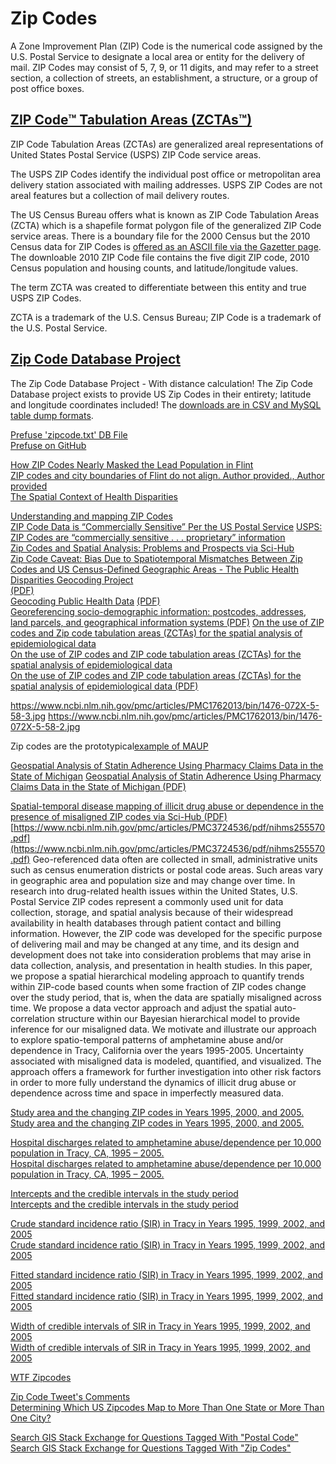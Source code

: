 # Zip Codes  

A Zone Improvement Plan (ZIP) Code is the numerical code assigned by the U.S. Postal Service to designate a local area or entity for the delivery of mail. ZIP Codes may consist of 5, 7, 9, or 11 digits, and may refer to a street section, a collection of streets, an establishment, a structure, or a group of post office boxes.  

## [ZIP Code™ Tabulation Areas (ZCTAs™)](https://www.census.gov/geo/reference/zctas.html)  

ZIP Code Tabulation Areas (ZCTAs) are generalized areal representations of United States Postal Service (USPS) ZIP Code service areas.  

The USPS ZIP Codes identify the individual post office or metropolitan area delivery station associated with mailing addresses. USPS ZIP Codes are not areal features but a collection of mail delivery routes.  

The US Census Bureau offers what is known as ZIP Code Tabulation Areas (ZCTA) which is a shapefile format polygon file of the generalized ZIP Code service areas. There is a boundary file for the 2000 Census but the 2010 Census data for ZIP Codes is [offered as an ASCII file via the Gazetter page](https://www.census.gov/geo/maps-data/data/gazetteer2010.html). The downloable 2010 ZIP Code file contains the five digit ZIP code, 2010 Census population and housing counts, and latitude/longitude values.  

The term ZCTA was created to differentiate between this entity and true USPS ZIP Codes.  

ZCTA is a trademark of the U.S. Census Bureau; ZIP Code is a trademark of the U.S. Postal Service.  

## [Zip Code Database Project](http://zips.sourceforge.net/)  
The Zip Code Database Project - With distance calculation! 
The Zip Code Database project exists to provide US Zip Codes in their entirety; latitude and longitude coordinates included! The [downloads are in CSV and MySQL table dump formats](https://sourceforge.net/projects/zips/files/#files).  

[Prefuse 'zipcode.txt' DB File](https://raw.githubusercontent.com/prefuse/Prefuse/master/data/zipcode.txt)  
[Prefuse on GitHub](https://github.com/prefuse/Prefuse)  


[How ZIP Codes Nearly Masked the Lead Population in Flint](http://theconversation.com/how-zip-codes-nearly-masked-the-lead-problem-in-flint-65626)  
[ZIP codes and city boundaries of Flint do not align. Author provided., Author provided](https://cdn.theconversation.com/files/138107/width754/image-20160916-17029-ywva09.jpg)  
[](https://www.gislounge.com/quirky-geography-zip-codes-obscured-flints-lead-problem/)
[The Spatial Context of Health Disparities](http://www.ct.gov/dph/lib/dph/hisr/pdf/cramer_presentation_dec2008.pdf)  

[Understanding and mapping ZIP Codes](https://www.gislounge.com/understanding-and-playing-with-zip-codes/)  
[ZIP Code Data is “Commercially Sensitive” Per the US Postal Service](https://www.gislounge.com/zip-code-data-commercially-sensitive-per-us-postal-service/)
[USPS: ZIP Codes are “commercially sensitive . . . proprietary” information](https://blog.weblaws.org/2013/11/06/usps-zip-codes-are-commercially-sensitive-trade-secrets/)  
[Zip Codes and Spatial Analysis: Problems and Prospects via Sci-Hub](http://www.sciencedirect.com.sci-hub.cc/science/article/pii/S0038012106000516)  
[Zip Code Caveat: Bias Due to Spatiotemporal Mismatches Between Zip Codes and US Census-Defined Geographic Areas - The Public Health Disparities Geocoding Project](https://www.ncbi.nlm.nih.gov/pmc/articles/PMC1447194/)  
[(PDF)](https://www.ncbi.nlm.nih.gov/pmc/articles/PMC1447194/pdf/0921100.pdf)  
[Geocoding Public Health Data](https://www.ncbi.nlm.nih.gov/pmc/articles/PMC1447811/)
[(PDF)](https://www.ncbi.nlm.nih.gov/pmc/articles/PMC1447811/pdf/0930699.pdf)  
[Georeferencing socio-demographic information: postcodes, addresses, land parcels, and geographical information systems (PDF)](http://eprints.whiterose.ac.uk/100333/1/Georeferencing-PN-28-05-2016.pdf)
[On the use of ZIP codes and Zip code tabulation areas (ZCTAs) for the spatial analysis of epidemiological data](https://www.ncbi.nlm.nih.gov/pubmed/17166283)  
[On the use of ZIP codes and ZIP code tabulation areas (ZCTAs) for the spatial analysis of epidemiological data](https://www.ncbi.nlm.nih.gov/pmc/articles/PMC1762013/)  
[On the use of ZIP codes and ZIP code tabulation areas (ZCTAs) for the spatial analysis of epidemiological data (PDF)](https://www.ncbi.nlm.nih.gov/pmc/articles/PMC1762013/pdf/1476-072X-5-58.pdf)  

https://www.ncbi.nlm.nih.gov/pmc/articles/PMC1762013/bin/1476-072X-5-58-3.jpg
https://www.ncbi.nlm.nih.gov/pmc/articles/PMC1762013/bin/1476-072X-5-58-2.jpg

Zip codes are the prototypical[example of MAUP](maup-modifiable-areal-unit-problem.md)  

[Geospatial Analysis of Statin Adherence Using Pharmacy Claims Data in the State of Michigan](http://www.jmcp.org/doi/10.18553/jmcp.2014.20.12.1208)
[Geospatial Analysis of Statin Adherence Using Pharmacy Claims Data in the State of Michigan (PDF)](http://www.jmcp.org/doi/pdf/10.18553/jmcp.2014.20.12.1208)  

[Spatial-temporal disease mapping of illicit drug abuse or dependence in the presence of misaligned ZIP codes via Sci-Hub (PDF)](http://link.springer.com.secure.sci-hub.cc/article/10.1007%2Fs10708-011-9429-3)  
[https://www.ncbi.nlm.nih.gov/pmc/articles/PMC3724536/pdf/nihms255570.pdf](https://www.ncbi.nlm.nih.gov/pmc/articles/PMC3724536/pdf/nihms255570.pdf)
Geo-referenced data often are collected in small, administrative units such as census enumeration districts or postal code areas. Such areas vary in geographic area and population size and may change over time. In research into drug-related health issues within the United States, U.S. Postal Service ZIP codes represent a commonly used unit for data collection, storage, and spatial analysis because of their widespread availability in health databases through patient contact and billing information. However, the ZIP code was developed for the specific purpose of delivering mail and may be changed at any time, and its design and development does not take into consideration problems that may arise in data collection, analysis, and presentation in health studies. In this paper, we propose a spatial hierarchical modeling approach to quantify trends within ZIP-code based counts when some fraction of ZIP codes change over the study period, that is, when the data are spatially misaligned across time. We propose a data vector approach and adjust the spatial auto-correlation structure within our Bayesian hierarchical model to provide inference for our misaligned data. We motivate and illustrate our approach to explore spatio-temporal patterns of amphetamine abuse and/or dependence in Tracy, California over the years 1995-2005. Uncertainty associated with misaligned data is modeled, quantified, and visualized. The approach offers a framework for further investigation into other risk factors in order to more fully understand the dynamics of illicit drug abuse or dependence across time and space in imperfectly measured data.  

[Study area and the changing ZIP codes in Years 1995, 2000, and 2005.](https://www.ncbi.nlm.nih.gov/pmc/articles/PMC3724536/figure/F1/)  
[Study area and the changing ZIP codes in Years 1995, 2000, and 2005.](https://www.ncbi.nlm.nih.gov/pmc/articles/instance/3724536/bin/nihms255570f1.jpg)  


[Hospital discharges related to amphetamine abuse/dependence per 10,000 population in Tracy, CA, 1995 – 2005.](https://www.ncbi.nlm.nih.gov/pmc/articles/PMC3724536/figure/F2/)  
[Hospital discharges related to amphetamine abuse/dependence per 10,000 population in Tracy, CA, 1995 – 2005.](https://www.ncbi.nlm.nih.gov/pmc/articles/PMC3724536/bin/nihms255570f2.jpg)  


[Intercepts and the credible intervals in the study period](https://www.ncbi.nlm.nih.gov/pmc/articles/PMC3724536/figure/F3/)  
[Intercepts and the credible intervals in the study period](https://www.ncbi.nlm.nih.gov/pmc/articles/PMC3724536/bin/nihms255570f3.jpg)  


[Crude standard incidence ratio (SIR) in Tracy in Years 1995, 1999, 2002, and 2005](https://www.ncbi.nlm.nih.gov/pmc/articles/PMC3724536/figure/F4/)  
[Crude standard incidence ratio (SIR) in Tracy in Years 1995, 1999, 2002, and 2005](https://www.ncbi.nlm.nih.gov/pmc/articles/PMC3724536/bin/nihms255570f4.jpg)  



[Fitted standard incidence ratio (SIR) in Tracy in Years 1995, 1999, 2002, and 2005](https://www.ncbi.nlm.nih.gov/pmc/articles/PMC3724536/figure/F5/)  
[Fitted standard incidence ratio (SIR) in Tracy in Years 1995, 1999, 2002, and 2005](https://www.ncbi.nlm.nih.gov/pmc/articles/PMC3724536/bin/nihms255570f5.jpg)  





[Width of credible intervals of SIR in Tracy in Years 1995, 1999, 2002, and 2005](https://www.ncbi.nlm.nih.gov/pmc/articles/PMC3724536/figure/F6/)  
[Width of credible intervals of SIR in Tracy in Years 1995, 1999, 2002, and 2005](https://www.ncbi.nlm.nih.gov/pmc/articles/PMC3724536/bin/nihms255570f6.jpg)  



[WTF Zipcodes](https://github.com/iandees/wtf-zipcodes)  


[Zip Code Tweet's Comments](https://twitter.com/slicknet/status/888193691428429824)  
[Determining Which US Zipcodes Map to More Than One State or More Than One City?](https://gis.stackexchange.com/questions/53918/determining-which-us-zipcodes-map-to-more-than-one-state-or-more-than-one-city)  


[Search GIS Stack Exchange for Questions Tagged With "Postal Code"](https://gis.stackexchange.com/questions/tagged/postal-code)  
[Search GIS Stack Exchange for Questions Tagged With "Zip Codes"](https://gis.stackexchange.com/questions/tagged/zip-codes)  





